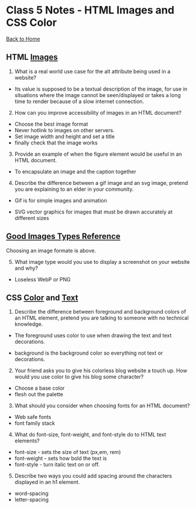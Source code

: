 # Class 5 Notes - HTML Images and CSS Color

[Back to Home](../README.md)

## HTML [Images](https://developer.mozilla.org/en-US/docs/Learn/HTML/Multimedia_and_embedding)

1) What is a real world use case for the alt attribute being used in a website?

+  Its value is supposed to be a textual description of the image, for use in situations where the image cannot be seen/displayed or takes a long time to render because of a slow internet connection.

2) How can you improve accessibility of images in an HTML document?

+ Choose the best image format
+ Never hotlink to images on other servers.
+ Set image width and height and set a title
+ finally check that the image works

3) Provide an example of when the figure element would be useful in an HTML document.

+ To encapsulate an image and the caption together

4) Describe the difference between a gif image and an svg image, pretend you are explaining to an elder in your community.

 + Gif is for simple images and  animation

 + SVG vector graphics for images that must be drawn accurately at different sizes

 ## [Good Images Types Reference](https://developer.mozilla.org/en-US/docs/Web/Media/Formats/Image_types) 

 Choosing an image formate is above.

5) What image type would you use to display a screenshot on your website and why?

+ Loseless WebP or PNG

## CSS [Color]() and [Text]()

1) Describe the difference between foreground and background colors of an HTML element, pretend you are talking to someone with no technical knowledge.

+ The foreground uses color to use when drawing the text and text decorations.

+ background is the background color so everything not text or decorations.

2) Your friend asks you to give his colorless blog website a touch up. How would you use color to give his blog some character?

+ Choose a base color
+ flesh out the palette

3) What should you consider when choosing fonts for an HTML document?

+ Web safe fonts
+ font family stack


4) What do font-size, font-weight, and font-style do to HTML text elements?

 + font-size - sets the size of text (px,em, rem)
 + font-weight - sets how bold the text is
+ font-style - turn italic text on or off.

5) Describe two ways you could add spacing around the characters displayed in an h1 element. 

+ word-spacing
+ letter-spacing
